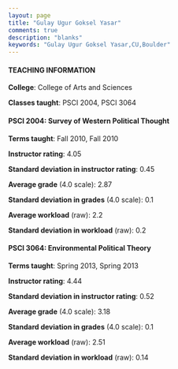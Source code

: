 ```yaml
---
layout: page
title: "Gulay Ugur Goksel Yasar" 
comments: true
description: "blanks"
keywords: "Gulay Ugur Goksel Yasar,CU,Boulder"
---
```

<head>
<script src="https://ajax.googleapis.com/ajax/libs/jquery/2.1.3/jquery.min.js"></script>
<script src="https://dl.dropboxusercontent.com/s/pc42nxpaw1ea4o9/highcharts.js?dl=0"></script>
<!-- <script src="../assets/js/highcharts.js"></script> -->
<style type="text/css">@font-face {
	font-family: "Bebas Neue";
	src: url(https://www.filehosting.org/file/details/544349/BebasNeue Regular.otf) format("opentype");
	}
	h1.Bebas { 
		font-family: "Bebas Neue", Verdana, Tahoma;
	}
</style>
</head>
	   
#### TEACHING INFORMATION

**College**: College of Arts and Sciences

**Classes taught**: PSCI 2004, PSCI 3064

#### PSCI 2004: Survey of Western Political Thought

**Terms taught**: Fall 2010, Fall 2010

**Instructor rating**: 4.05

**Standard deviation in instructor rating**: 0.45

**Average grade** (4.0 scale): 2.87

**Standard deviation in grades** (4.0 scale): 0.1

**Average workload** (raw): 2.2

**Standard deviation in workload** (raw): 0.2

#### PSCI 3064: Environmental Political Theory

**Terms taught**: Spring 2013, Spring 2013

**Instructor rating**: 4.44

**Standard deviation in instructor rating**: 0.52

**Average grade** (4.0 scale): 3.18

**Standard deviation in grades** (4.0 scale): 0.1

**Average workload** (raw): 2.51

**Standard deviation in workload** (raw): 0.14

